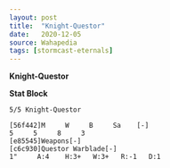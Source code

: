 ```yaml
---
layout: post
title:  "Knight-Questor"
date:   2020-12-05
source: Wahapedia
tags: [stormcast-eternals]
---
```


**Knight-Questor**

**Stat Block**
```
5/5 Knight-Questor
```

```
[56f442]M     W     B     Sa    [-]
5     5     8     3     
[e85545]Weapons[-]
[c6c930]Questor Warblade[-]
1"     A:4    H:3+   W:3+   R:-1   D:1   
```


